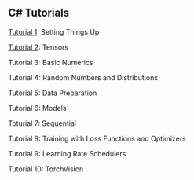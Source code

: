 ## C# Tutorials



[Tutorial 1](tutorial1.md): Setting Things Up

[Tutorial 2](tutorial2.md): Tensors

Tutorial 3: Basic Numerics

Tutorial 4: Random Numbers and Distributions

Tutorial 5: Data Preparation

Tutorial 6: Models

Toturial 7: Sequential

Tutorial 8: Training with Loss Functions and Optimizers

Tutorial 9: Learning Rate Schedulers

Tutorial 10: TorchVision
